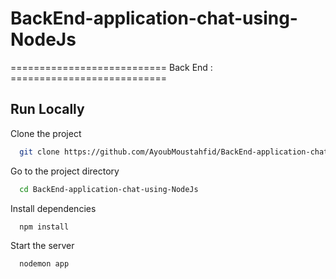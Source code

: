 # BackEnd-application-chat-using-NodeJs

=========================== Back End : ===========================

## Run Locally

Clone the project

```bash
  git clone https://github.com/AyoubMoustahfid/BackEnd-application-chat-using-NodeJs
```

Go to the project directory

```bash
  cd BackEnd-application-chat-using-NodeJs
```

Install dependencies

```bash
  npm install
```

Start the server

```bash
  nodemon app
```
